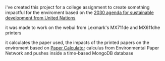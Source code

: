 i've created this project for a college assignment to create something impactful for the enviroment based on the [2030 agenda for sustainable development from United Nations](https://documents.un.org/doc/undoc/gen/n15/291/89/pdf/n1529189.pdf)

it was made to work on the webui from Lexmark's MX711de and MX611dhe printers

it calculates the paper used, the impacts of the printed papers on the enviroment based on [Paper Calculator](https://c.environmentalpaper.org/) calculus from Environmental Paper Network and pushes inside a time-based MongoDB database

